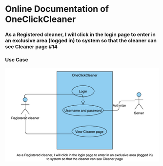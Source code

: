 # Online Documentation of OneClickCleaner

### As a Registered cleaner, I will click in the login page to enter in an exclusive area (logged in) to system so that the cleaner can see Cleaner page #14


### Use Case

![Use case](https://github.com/Comp231-S4G5/OneClickCleaner/blob/Us14/Us14.png)
